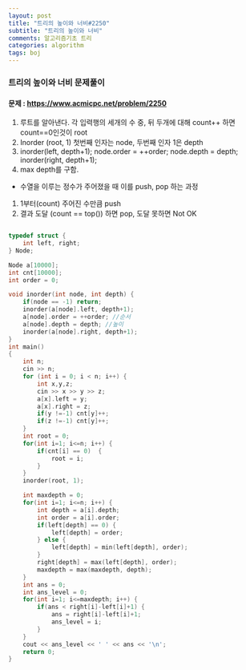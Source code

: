 ```yaml
---
layout: post
title: "트리의 높이와 너비#2250"
subtitle: "트리의 높이와 너비"
comments: 알고리즘기초 트리
categories: algorithm
tags: boj
---
```


### 트리의 높이와 너비 문제풀이
#### 문제 : https://www.acmicpc.net/problem/2250

1. 루트를 알아낸다. 각 입력행의 세개의 수 중, 뒤 두개에 대해 count++ 하면 count==0인것이 root
2. Inorder (root, 1)  첫번째 인자는 node,  두번째 인자 1은 depth
3. inorder(left, depth+1); node.order = ++order;  node.depth = depth;  inorder(right, depth+1);
4. max depth를 구함. 
- 수열을 이루는 정수가 주어졌을 때 이를 push, pop 하는 과정
1.  1부터(count) 주어진 수만큼 push 
2.  결과 도달 (count == top()) 하면 pop, 도달 못하면 Not OK



```C++

typedef struct {
    int left, right;
} Node;

Node a[10000];
int cnt[10000];
int order = 0;

void inorder(int node, int depth) {
    if(node == -1) return;
    inorder(a[node].left, depth+1);
    a[node].order = ++order; //순서
    a[node].depth = depth; //높이 
    inorder(a[node].right, depth+1);
}
int main()
{
    int n;
    cin >> n;
    for (int i = 0; i < n; i++) {
        int x,y,z;
        cin >> x >> y >> z;
        a[x].left = y;
        a[x].right = z;
        if(y !=-1) cnt[y]++; 
        if(z !=-1) cnt[y]++; 
    }
    int root = 0;
    for(int i=1; i<=n; i++) {
        if(cnt[i] == 0)  {
            root = i;
        }
    }
    inorder(root, 1);

    int maxdepth = 0;
    for(int i=1; i<=n; i++) {
        int depth = a[i].depth;
        int order = a[i].order;
        if(left[depth] == 0) {
            left[depth] = order;
        } else {
            left[depth] = min(left[depth], order);
        }
        right[depth] = max(left[depth], order);
        maxdepth = max(maxdepth, depth);
    }
    int ans = 0;
    int ans_level = 0;
    for(int i=1; i<=maxdepth; i++) {
        if(ans < right[i]-left[i]+1) {
            ans = right[i]-left[i]+1;
            ans_level = i;
        }
    }
    cout << ans_level << ' ' << ans << '\n';
    return 0;
}

```